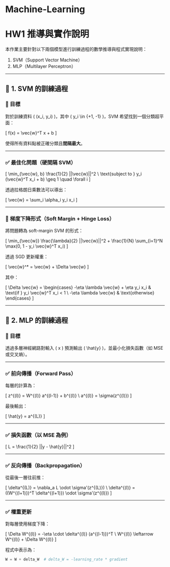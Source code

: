 # Machine-Learning
# HW1 推導與實作說明

本作業主要針對以下兩個模型進行訓練過程的數學推導與程式實現說明：

1. SVM（Support Vector Machine）
2. MLP（Multilayer Perceptron）

---

## 📘 1. SVM 的訓練過程

### 🎯 目標

對於訓練資料 \( (x_i, y_i) \)，其中 \( y_i \in \{+1, -1\} \)，SVM 希望找到一個分類超平面：

\[
f(x) = \vec{w}^T x + b
\]

使得所有資料點被正確分類且**間隔最大**。

---

### ✅ 最佳化問題（硬間隔 SVM）

\[
\min_{\vec{w}, b} \frac{1}{2} ||\vec{w}||^2 \\
\text{subject to } y_i (\vec{w}^T x_i + b) \geq 1 \quad \forall i
\]

透過拉格朗日乘數法可以導出：

\[
\vec{w} = \sum_i \alpha_i y_i x_i
\]

---

### 🧠 梯度下降形式（Soft Margin + Hinge Loss）

將問題轉為 soft-margin SVM 的形式：

\[
\min_{\vec{w}} \frac{\lambda}{2} ||\vec{w}||^2 + \frac{1}{N} \sum_{i=1}^N \max(0, 1 - y_i \vec{w}^T x_i)
\]

透過 SGD 更新權重：

\[
\vec{w}^* = \vec{w} + \Delta \vec{w}
\]

其中：

\[
\Delta \vec{w} = 
\begin{cases}
-\eta \lambda \vec{w} + \eta y_i x_i & \text{if } y_i \vec{w}^T x_i < 1 \\
-\eta \lambda \vec{w} & \text{otherwise}
\end{cases}
\]

---

## 📘 2. MLP 的訓練過程

### 🎯 目標

透過多層神經網路對輸入 \( x \) 預測輸出 \( \hat{y} \)，並最小化損失函數（如 MSE 或交叉熵）。

---

### ✅ 前向傳播（Forward Pass）

每層的計算為：

\[
z^{(l)} = W^{(l)} a^{(l-1)} + b^{(l)} \\
a^{(l)} = \sigma(z^{(l)})
\]

最後輸出：

\[
\hat{y} = a^{(L)}
\]

---

### ✅ 損失函數（以 MSE 為例）

\[
L = \frac{1}{2} ||y - \hat{y}||^2
\]

---

### ✅ 反向傳播（Backpropagation）

從最後一層往前推：

\[
\delta^{(L)} = \nabla_a L \odot \sigma'(z^{(L)}) \\
\delta^{(l)} = ((W^{(l+1)})^T \delta^{(l+1)}) \odot \sigma'(z^{(l)})
\]

---

### ✅ 權重更新

對每層使用梯度下降：

\[
\Delta W^{(l)} = -\eta \cdot \delta^{(l)} (a^{(l-1)})^T \\
W^{(l)} \leftarrow W^{(l)} + \Delta W^{(l)}
\]

程式中表示為：

```python
W = W + delta_W  # delta_W = -learning_rate * gradient
